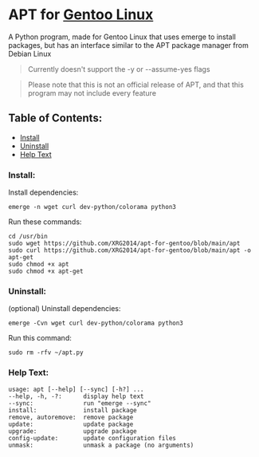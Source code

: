 # APT for [Gentoo Linux](https://gentoo.org/)
A Python program, made for Gentoo Linux that uses emerge to install packages, but has an interface similar to the APT package manager from Debian Linux

> Currently doesn't support the -y or --assume-yes flags

> Please note that this is not an official release of APT, and that this program may not include every feature

## Table of Contents:

- [Install](/#install)
- [Uninstall](/#uninstall)
- [Help Text](/#help-text)

### Install:

Install dependencies:

```
emerge -n wget curl dev-python/colorama python3
```

Run these commands:

```
cd /usr/bin
sudo wget https://github.com/XRG2014/apt-for-gentoo/blob/main/apt
sudo curl https://github.com/XRG2014/apt-for-gentoo/blob/main/apt -o apt-get
sudo chmod +x apt
sudo chmod +x apt-get
```

### Uninstall:

(optional) Uninstall dependencies:

```
emerge -Cvn wget curl dev-python/colorama python3
```

Run this command:

```
sudo rm -rfv ~/apt.py
```

### Help Text:

```
usage: apt [--help] [--sync] [-h?] ...
--help, -h, -?:      display help text
--sync:              run "emerge --sync"
install:             install package
remove, autoremove:  remove package
update:              update package
upgrade:             upgrade package
config-update:       update configuration files
unmask:              unmask a package (no arguments)
```
